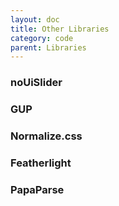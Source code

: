 ```yaml
---
layout: doc
title: Other Libraries
category: code
parent: Libraries
---
```


### noUiSlider

### GUP

### Normalize.css

### Featherlight

### PapaParse
